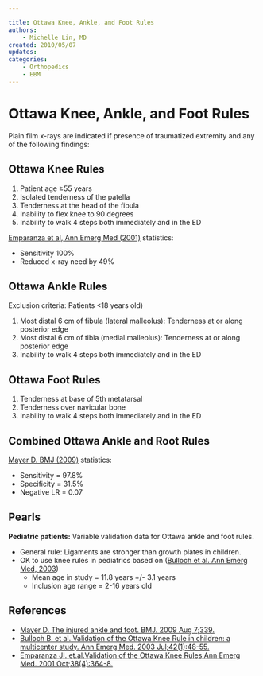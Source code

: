 ```yaml
---

title: Ottawa Knee, Ankle, and Foot Rules
authors:
    - Michelle Lin, MD
created: 2010/05/07
updates:
categories:
    - Orthopedics
    - EBM
---
```


# Ottawa Knee, Ankle, and Foot Rules

Plain film x-rays are indicated if presence of traumatized extremity and any of the following findings:

## Ottawa Knee Rules

1. Patient age ≥55 years
2. Isolated tenderness of the patella
3. Tenderness at the head of the fibula
4. Inability to flex knee to 90 degrees
5. Inability to walk 4 steps both immediately and in the ED    

[Emparanza et al, Ann Emerg Med (2001)](http://www.ncbi.nlm.nih.gov/pubmed/?term=11574791) statistics:

- Sensitivity 100%
- Reduced x-ray need by 49% 

## Ottawa Ankle Rules

Exclusion criteria: Patients &lt;18 years old)

1. Most distal 6 cm of fibula (lateral malleolus): Tenderness at or along posterior edge
2. Most distal 6 cm of tibia (medial malleolus): Tenderness at or along posterior edge 
3. Inability to walk 4 steps both immediately and in the ED 

## Ottawa Foot Rules

1. Tenderness at base of 5th metatarsal
2. Tenderness over navicular bone
3. Inability to walk 4 steps both immediately and in the ED 

## Combined Ottawa Ankle and Root Rules

[Mayer D. BMJ (2009)](http://www.ncbi.nlm.nih.gov/pubmed/?term=19666680) statistics:

- Sensitivity = 97.8%
- Specificity = 31.5%
- Negative LR = 0.07  

## Pearls

**Pediatric patients:** Variable validation data for Ottawa ankle and foot rules.

- General rule: Ligaments are stronger than growth plates in children. 
- OK to use knee rules in pediatrics based on ([Bulloch et al. Ann Emerg Med, 2003](http://www.ncbi.nlm.nih.gov/pubmed/?term=12827123)) 
  - Mean age in study = 11.8 years +/- 3.1 years
  - Inclusion age range = 2-16 years old

## References

- [Mayer D. The injured ankle and foot. BMJ. 2009 Aug 7;339.](http://www.ncbi.nlm.nih.gov/pubmed/?term=19666680)
- [Bulloch B. et al. Validation of the Ottawa Knee Rule in children: a multicenter study. Ann Emerg Med. 2003 Jul;42(1):48-55.](http://www.ncbi.nlm.nih.gov/pubmed/?term=12827123)
- [Emparanza JI. et.al.Validation of the Ottawa Knee Rules.Ann Emerg Med. 2001 Oct;38(4):364-8.](http://www.ncbi.nlm.nih.gov/pubmed/?term=11574791)
